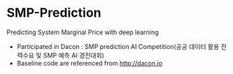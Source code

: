 # SMP-Prediction
Predicting System Marginal Price with deep learning 

- Participated in Dacon : SMP prediction AI Competition(공공 데이터 활용 전력수요 및 SMP 예측 AI 경진대회)
- Baseline code are referenced from http://dacon.io




